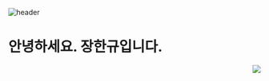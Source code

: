 
![header](https://capsule-render.vercel.app/api?type=Waving&color=7F7FD5&height=200&text=Hankyu's%20Github&fontAlignY=35&fontSize=60)

# 안녕하세요. 장한규입니다.

<a href="https://github.com/hankyu0301"><img src="https://hits.seeyoufarm.com/api/count/incr/badge.svg?url=https://github.com/hankyu0301%2Fgjbae1212%2Fhit-counter&count_bg=%23151515&title_bg=%23555555&icon=&icon_color=%23E7E7E7&title=Visitors&edge_flat=false" align="right"></a> 
